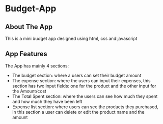 # Budget-App
## About The App
 This is a mini budget app designed using html, css and javascript
 ## App Features
 The App has mainly 4 sections:
 * The budget section: where a users can set their budget amount
 * The expense section: where the users can input their expenses, this section has two input fields: one for the product and the other input for the Amount/cost
 * The Total Spent section: where the users can see how much they spent and how much they have been left
 * Expense list section: where users can see the products they purchased, in this section a user can delete or edit the product name and the amount
